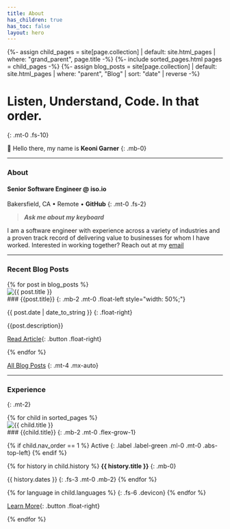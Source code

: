 ```yaml
---
title: About
has_children: true
has_toc: false
layout: hero
---
```

{%- assign child_pages = site[page.collection]
 | default: site.html_pages
 | where: "grand_parent", page.title -%}
{%- include sorted_pages.html pages = child_pages -%}
{%- assign blog_posts = site[page.collection]
 | default: site.html_pages
 | where: "parent", "Blog"
 | sort: "date" | reverse -%}

<div class="hero" markdown=1>
<div class="orb"></div>

# Listen, Understand, Code. <span class="gradient-text">In that order.</span>
{: .mt-0 .fs-10}

</div>

👋 Hello there, my name is **Keoni Garner**
{: .mb-0}

- - -

### About

#### Senior Software Engineer @ <a style="text-decoration: none;" href="https://iso.io">iso.io</a>
Bakersfield, CA • Remote • <a style="text-decoration: none; font-weight: bold;" href="https://github.com/ObiWanKeoni">GitHub</a>
{: .mt-0 .fs-2}
> ***Ask me about my keyboard***

I am a software engineer with experience across a variety of industries and a proven track record of delivering value to businesses for whom I have worked. Interested in working together? Reach out at my [email](mailto:keoni_garner@yahoo.com)

- - -

### Recent Blog Posts

<div class="card-container-horizontal" markdown=1>
{% for post in blog_posts %}
<div class="experience card mt-5 d-flex" style="flex-direction: column;justify-content: space-between;" markdown=1>

<img class="blog-card-image" src="{{ post.image_link }}" alt="{{ post.title }}" />

<div class="blog-title" markdown=1>
### {{post.title}}
{: .mb-2 .mt-0 .float-left style="width: 50%;"}

{{ post.date | date_to_string }} 
{: .float-right}
</div>

{{post.description}}

[Read Article]({{child.url}}){: .button .float-right}
</div>
{% endfor %}
</div>

[All Blog Posts](/blog)
{: .mt-4 .mx-auto}

- - -

### Experience
{: .mt-2}
<div class="card-container-horizontal" markdown=1>
{% for child in sorted_pages %}
<div class="experience card mt-5 d-flex" style="flex-direction: column;justify-content: space-between;" markdown=1>

<img class="filter" src="{{ child.image_link }}" alt="{{ child.title }}" />

<div class="blog-title" markdown=1>
### {{child.title}}
{: .mb-2 .mt-0 .flex-grow-1}

{% if child.nav_order == 1 %}
Active
{: .label .label-green .ml-0 .mt-0 .abs-top-left}
{% endif %}
</div>

{% for history in child.history %}
**{{ history.title }}**
{: .mb-0}

{{ history.dates }}
{: .fs-3 .mt-0 .mb-2}
{% endfor %}

<div class="icon-container" markdown=1>
{% for language in child.languages %}
<i class="devicon-{{ language | downcase | replace: 'aws', 'amazonwebservices' | replace: 'c#', 'csharp' | replace: '.net', 'dot-net' | replace: 'mssql', 'microsoftsqlserver' }}-plain-wordmark"></i>
{: .fs-6 .devicon}
{% endfor %}
</div>

[Learn More]({{child.url}}){: .button .float-right}
</div>
{% endfor %}
</div>
